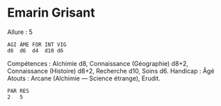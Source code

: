 # Emarin Grisant

Allure : 5

	AGI	ÂME	FOR	INT	VIG
	d6	d6	d4	d10	d6

Compétences : Alchimie d8, Connaissance (Géographie) d8+2, Connaissance (Histoire) d8+2, Recherche d10, Soins d6.
Handicap : Âgé
Atouts : Arcane (Alchimie — Science étrange), Erudit.

	PAR	RES
	2	5

